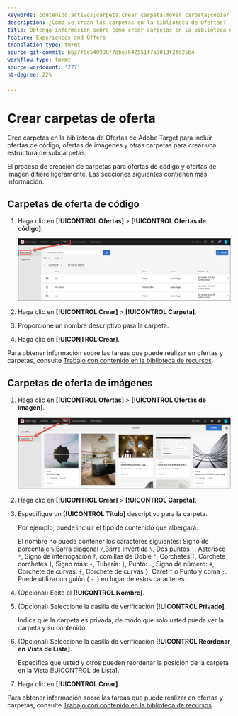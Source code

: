 ```yaml
---
keywords: contenido;activos;carpeta;crear carpeta;mover carpeta;copiar carpeta;eliminar carpeta;descargar carpeta
description: ¿Cómo se crean las carpetas en la biblioteca de Ofertas?
title: Obtenga información sobre cómo crear carpetas en la biblioteca de Ofertas de Adobe Target para incluir ofertas de código e imagen, así como otras carpetas.
feature: Experiences and Offers
translation-type: tm+mt
source-git-commit: bb27f6e540998f7dbe7642551f7a5013f2fd25b4
workflow-type: tm+mt
source-wordcount: '277'
ht-degree: 22%

---
```



# Crear carpetas de oferta

Cree carpetas en la biblioteca de Ofertas de Adobe Target para incluir ofertas de código, ofertas de imágenes y otras carpetas para crear una estructura de subcarpetas.

El proceso de creación de carpetas para ofertas de código y ofertas de imagen difiere ligeramente. Las secciones siguientes contienen más información.

## Carpetas de oferta de código

1. Haga clic en **[!UICONTROL Ofertas]** > **[!UICONTROL Ofertas de código]**.

   ![Ficha Ofertas de código](/help/c-experiences/c-manage-content/assets/code-offers-tab.png)

1. Haga clic en **[!UICONTROL Crear]** > **[!UICONTROL Carpeta]**.

1. Proporcione un nombre descriptivo para la carpeta.

1. Haga clic en **[!UICONTROL Crear]**.

Para obtener información sobre las tareas que puede realizar en ofertas y carpetas, consulte [Trabajo con contenido en la biblioteca de recursos](/help/c-experiences/c-manage-content/assets-working.md).

## Carpetas de oferta de imágenes

1. Haga clic en **[!UICONTROL Ofertas]** > **[!UICONTROL Ofertas de imagen]**.

   ![Ficha Ofertas de imagen](/help/c-experiences/c-manage-content/assets/image-offers-tab.png)

1. Haga clic en **[!UICONTROL Crear]** > **[!UICONTROL Carpeta]**.
1. Especifique un **[!UICONTROL Título]** descriptivo para la carpeta.

   Por ejemplo, puede incluir el tipo de contenido que albergará.

   El nombre no puede contener los caracteres siguientes: Signo de porcentaje `%`,Barra diagonal `/`,Barra invertida `\`, Dos puntos `:`, Asterisco `*`, Signo de interrogación `?`, comillas de Doble `"`, Corchetes `[`, Corchete corchetes `]`, Signo más: `+`, Tubería: `|`, Punto: `.`, Signo de número: `#`, Corchete de curvas: `{`, Corchete de curvas `}`, Caret `^` o Punto y coma `;`. Puede utilizar un guión ( `- `) en lugar de estos caracteres.

1. (Opcional) Edite el **[!UICONTROL Nombre]**.
1. (Opcional) Seleccione la casilla de verificación **[!UICONTROL Privado]**.

   Indica que la carpeta es privada, de modo que solo usted pueda ver la carpeta y su contenido.

1. (Opcional) Seleccione la casilla de verificación **[!UICONTROL Reordenar en Vista de Lista]**.

   Especifica que usted y otros pueden reordenar la posición de la carpeta en la Vista [!UICONTROL de Lista].

1. Haga clic en **[!UICONTROL Crear]**.

Para obtener información sobre las tareas que puede realizar en ofertas y carpetas, consulte [Trabajo con contenido en la biblioteca de recursos](/help/c-experiences/c-manage-content/assets-working.md).

